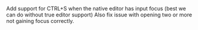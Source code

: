 Add support for CTRL+S when the native editor has input focus (best we can do without true editor support)
Also fix issue with opening two or more not gaining focus correctly.
